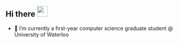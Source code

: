 ## Hi there <img src="https://github.com/TheDudeThatCode/TheDudeThatCode/blob/master/Assets/Hi.gif" width="29px">




- 🌱 I’m currently a first-year computer science graduate student @ University of Waterloo

